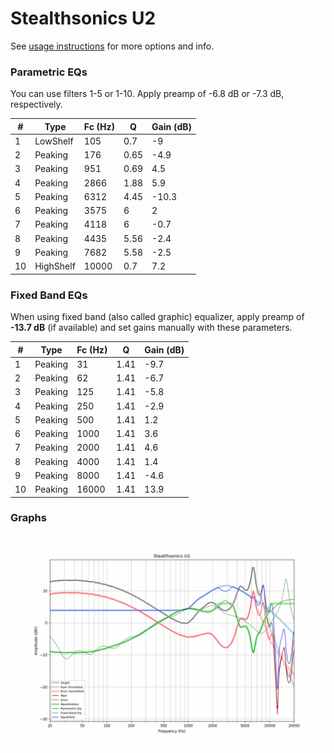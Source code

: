 # Stealthsonics U2
See [usage instructions](https://github.com/jaakkopasanen/AutoEq#usage) for more options and info.

### Parametric EQs
You can use filters 1-5 or 1-10. Apply preamp of -6.8 dB or -7.3 dB, respectively.

|   # | Type      |   Fc (Hz) |    Q |   Gain (dB) |
|-----|-----------|-----------|------|-------------|
|   1 | LowShelf  |       105 | 0.7  |        -9   |
|   2 | Peaking   |       176 | 0.65 |        -4.9 |
|   3 | Peaking   |       951 | 0.69 |         4.5 |
|   4 | Peaking   |      2866 | 1.88 |         5.9 |
|   5 | Peaking   |      6312 | 4.45 |       -10.3 |
|   6 | Peaking   |      3575 | 6    |         2   |
|   7 | Peaking   |      4118 | 6    |        -0.7 |
|   8 | Peaking   |      4435 | 5.56 |        -2.4 |
|   9 | Peaking   |      7682 | 5.58 |        -2.5 |
|  10 | HighShelf |     10000 | 0.7  |         7.2 |

### Fixed Band EQs
When using fixed band (also called graphic) equalizer, apply preamp of **-13.7 dB** (if available) and set gains manually with these parameters.

|   # | Type    |   Fc (Hz) |    Q |   Gain (dB) |
|-----|---------|-----------|------|-------------|
|   1 | Peaking |        31 | 1.41 |        -9.7 |
|   2 | Peaking |        62 | 1.41 |        -6.7 |
|   3 | Peaking |       125 | 1.41 |        -5.8 |
|   4 | Peaking |       250 | 1.41 |        -2.9 |
|   5 | Peaking |       500 | 1.41 |         1.2 |
|   6 | Peaking |      1000 | 1.41 |         3.6 |
|   7 | Peaking |      2000 | 1.41 |         4.6 |
|   8 | Peaking |      4000 | 1.41 |         1.4 |
|   9 | Peaking |      8000 | 1.41 |        -4.6 |
|  10 | Peaking |     16000 | 1.41 |        13.9 |

### Graphs
![](./Stealthsonics%20U2.png)
